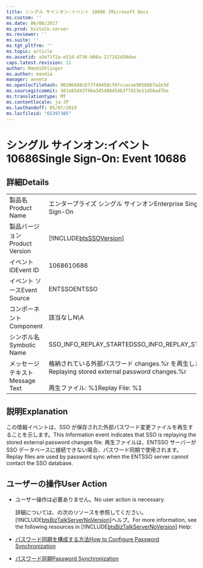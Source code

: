 ```yaml
---
title: シングル サインオン:イベント 10686 |Microsoft Docs
ms.custom: ''
ms.date: 06/08/2017
ms.prod: biztalk-server
ms.reviewer: ''
ms.suite: ''
ms.tgt_pltfrm: ''
ms.topic: article
ms.assetid: a3e71f2a-e51d-4736-b06a-117142d30dae
caps.latest.revision: 11
author: MandiOhlinger
ms.author: mandia
manager: anneta
ms.openlocfilehash: 90306488cb77f40458cf0fccacae9050807a2e3d
ms.sourcegitcommit: 381e83d43796a345488d54b3f7413e11d56ad7be
ms.translationtype: MT
ms.contentlocale: ja-JP
ms.lasthandoff: 05/07/2019
ms.locfileid: "65397385"
---
```

# <a name="single-sign-on-event-10686"></a><span data-ttu-id="f693a-102">シングル サインオン:イベント 10686</span><span class="sxs-lookup"><span data-stu-id="f693a-102">Single Sign-On: Event 10686</span></span>
## <a name="details"></a><span data-ttu-id="f693a-103">詳細</span><span class="sxs-lookup"><span data-stu-id="f693a-103">Details</span></span>  

|                 |                                                                           |
|-----------------|---------------------------------------------------------------------------|
|  <span data-ttu-id="f693a-104">製品名</span><span class="sxs-lookup"><span data-stu-id="f693a-104">Product Name</span></span>   |                         <span data-ttu-id="f693a-105">エンタープライズ シングル サインオン</span><span class="sxs-lookup"><span data-stu-id="f693a-105">Enterprise Single Sign-On</span></span>                         |
| <span data-ttu-id="f693a-106">製品バージョン</span><span class="sxs-lookup"><span data-stu-id="f693a-106">Product Version</span></span> |        [!INCLUDE[btsSSOVersion](../includes/btsssoversion-md.md)]         |
|    <span data-ttu-id="f693a-107">イベント ID</span><span class="sxs-lookup"><span data-stu-id="f693a-107">Event ID</span></span>     |                                   <span data-ttu-id="f693a-108">10686</span><span class="sxs-lookup"><span data-stu-id="f693a-108">10686</span></span>                                   |
|  <span data-ttu-id="f693a-109">イベント ソース</span><span class="sxs-lookup"><span data-stu-id="f693a-109">Event Source</span></span>   |                                  <span data-ttu-id="f693a-110">ENTSSO</span><span class="sxs-lookup"><span data-stu-id="f693a-110">ENTSSO</span></span>                                   |
|    <span data-ttu-id="f693a-111">コンポーネント</span><span class="sxs-lookup"><span data-stu-id="f693a-111">Component</span></span>    |                                    <span data-ttu-id="f693a-112">該当なし</span><span class="sxs-lookup"><span data-stu-id="f693a-112">N\A</span></span>                                    |
|  <span data-ttu-id="f693a-113">シンボル名</span><span class="sxs-lookup"><span data-stu-id="f693a-113">Symbolic Name</span></span>  |                          <span data-ttu-id="f693a-114">SSO_INFO_REPLAY_STARTED</span><span class="sxs-lookup"><span data-stu-id="f693a-114">SSO_INFO_REPLAY_STARTED</span></span>                          |
|  <span data-ttu-id="f693a-115">メッセージ テキスト</span><span class="sxs-lookup"><span data-stu-id="f693a-115">Message Text</span></span>   | <span data-ttu-id="f693a-116">格納されている外部パスワード changes.%r を再生します。</span><span class="sxs-lookup"><span data-stu-id="f693a-116">Replaying stored external password changes.%r</span></span><br /><br /> <span data-ttu-id="f693a-117">再生ファイル: %1</span><span class="sxs-lookup"><span data-stu-id="f693a-117">Replay File: %1</span></span> |

## <a name="explanation"></a><span data-ttu-id="f693a-118">説明</span><span class="sxs-lookup"><span data-stu-id="f693a-118">Explanation</span></span>  
 <span data-ttu-id="f693a-119">この情報イベントは、SSO が保存された外部パスワード変更ファイルを再生することを示します。</span><span class="sxs-lookup"><span data-stu-id="f693a-119">This Information event indicates that SSO is replaying the stored external password changes file.</span></span> <span data-ttu-id="f693a-120">再生ファイルは、ENTSSO サーバーが SSO データベースに接続できない場合、パスワード同期で使用されます。</span><span class="sxs-lookup"><span data-stu-id="f693a-120">Replay files are used by password sync when the ENTSSO server cannot contact the SSO database.</span></span>  

## <a name="user-action"></a><span data-ttu-id="f693a-121">ユーザーの操作</span><span class="sxs-lookup"><span data-stu-id="f693a-121">User Action</span></span>  

- <span data-ttu-id="f693a-122">ユーザー操作は必要ありません。</span><span class="sxs-lookup"><span data-stu-id="f693a-122">No user action is necessary.</span></span>  

  <span data-ttu-id="f693a-123">詳細については、の次のリソースを参照してください。[!INCLUDE[btsBizTalkServerNoVersion](../includes/btsbiztalkservernoversion-md.md)]ヘルプ。</span><span class="sxs-lookup"><span data-stu-id="f693a-123">For more information, see the following resources in [!INCLUDE[btsBizTalkServerNoVersion](../includes/btsbiztalkservernoversion-md.md)] Help:</span></span>  

- [<span data-ttu-id="f693a-124">パスワード同期を構成する方法</span><span class="sxs-lookup"><span data-stu-id="f693a-124">How to Configure Password Synchronization</span></span>](../core/how-to-configure-password-synchronization.md)  

- [<span data-ttu-id="f693a-125">パスワード同期</span><span class="sxs-lookup"><span data-stu-id="f693a-125">Password Synchronization</span></span>](../core/password-synchronization2.md)
